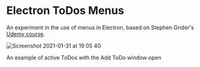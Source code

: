 # Electron ToDos Menus

An experiment in the use of menus in Electron, based on Stephen Grider's [Udemy course](https://www.udemy.com/course/electron-react-tutorial/learn/lecture/7071042#overview).

![Screenshot 2021-01-31 at 19 05 40](https://user-images.githubusercontent.com/25869284/106395204-cb5f6d00-63f8-11eb-91c5-23e154cf22ee.png)

An example of active ToDos with the Add ToDo window open